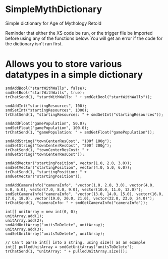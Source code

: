 # SimpleMythDictionary
Simple dictionary for Age of Mythology Retold

Reminder that either the XS code be run, or the trigger file be imported before using any of the functions below. You will get an error if the code for the dictionary isn't ran first.

# Allows you to store various datatypes in a simple dictionary

```
smdAddBool("startWithWalls", false);
smdSetBool("startWithWalls", true);
trChatSend(1, "startWithWalls: " + smdGetBool("startWithWalls"));

smdAddInt("startingResources", 100);
smdSetInt("startingResources", 1000);
trChatSend(1, "startingResources: " + smdGetInt("startingResources"));

smdAddFloat("gamePopulation", 50.0);
smdSetFloat("gamePopulation", 100.0);
trChatSend(1, "gamePopulation: " + smdGetFloat("gamePopulation"));

smdAddString("townCenterResCost", "100f 100g");
smdSetString("townCenterResCost", "200f 200g");
trChatSend(1, "townCenterResCost: " + smdGetString("townCenterResCost"));

smdAddVector("startingPosition", vector(1.0, 2.0, 3.0));
smdSetVector("startingPosition", vector(4.0, 5.0, 6.0));
trChatSend(1, "startingPosition: " + smdGetVector("startingPosition"));

smdAddCameraInfo("cameraInfo", "vector(1.0, 2.0, 3.0), vector(4.0, 5.0, 6.0), vector(7.0, 8.0, 9.0), vector(10.0, 11.0, 12.0)");
smdSetCameraInfo("cameraInfo", "vector(13.0, 14.0, 15.0), vector(16.0, 17.0, 18.0), vector(19.0, 20.0, 21.0), vector(22.0, 23.0, 24.0)");
trChatSend(1, "cameraInfo: " + smdGetCameraInfo("cameraInfo"));

int[] unitArray = new int(0, 0);
unitArray.add(1);
unitArray.add(2);
smdAddUnitArray("unitsToDelete", unitArray);
unitArray.add(3);
smdSetUnitArray("unitsToDelete", unitArray);

// Can't parse int[] into a string, using size() as an example
int[] pulledUnitArray = smdGetUnitArray("unitsToDelete");
trChatSend(1, "unitArray: " + pulledUnitArray.size());
```
